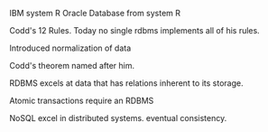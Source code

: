 IBM system R
Oracle Database from system R


Codd's 12 Rules.
  Today no single rdbms implements all of his rules.

Introduced normalization of data

Codd's theorem named after him.

RDBMS excels at data that has relations inherent to its storage.

Atomic transactions require an RDBMS

NoSQL excel in distributed systems. eventual consistency.

